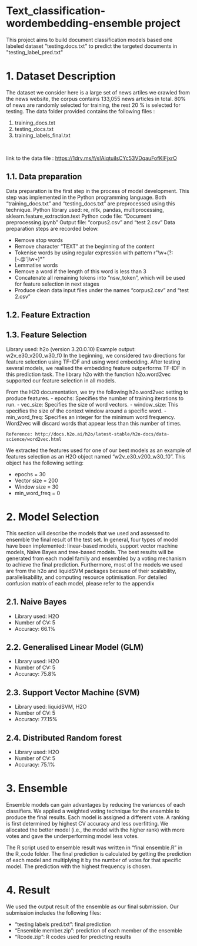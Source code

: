 # Text_classification-wordembedding-ensemble project

This project aims to build document classification models  based one labeled dataset "testing.docs.txt" to predict the targeted documents in "testing_label_pred.txt"

# 1. Dataset Description
The dataset we consider here is a large set of news artiles we crawled from the news website, the corpus contains 133,055 news articles in total. 80% of news are randomly selected for training, the rest 20 % is selected for testing. The data folder provided contains the following files :
1. training_docs.txt
2. testing_docs.txt
3. training_labels_final.txt 
<br>

link to the data file : https://1drv.ms/f/s!AiqtuilsCYc53VDqauFofKIFjxrO
## 1.1. Data preparation 
Data preparation is the first step in the process of model development. This step was implemented in
the Python programming language. Both “training_docs.txt” and “testing_docs.txt” are preprocessed
using this technique.
Python library used: re, nltk, pandas, multiprocessing, sklearn.feature_extraction.text
Python code file: “Document preprocessing.ipynb”
Output file: “corpus2.csv” and “test 2.csv”
Data preparation steps are recorded below.
- Remove stop words
- Remove character “TEXT” at the beginning of the content
- Tokenise words by using regular expression with pattern r"\w+(?:[-.@']\w+)*"
- Lemmatise words
- Remove a word if the length of this word is less than 3
- Concatenate all remaining tokens into “nsw_token”, which will be used for feature selection
in next stages
- Produce clean data input files under the names “corpus2.csv” and “test 2.csv”
## 1.2. Feature Extraction

## 1.3. Feature Selection
Library used: h2o (version 3.20.0.10) Example output: w2v_e30_v200_w30_f0 In the beginning, we considered two directions for feature selection using TF-IDF and using word embedding. After testing several models, we realised the embedding feature outperforms TF-IDF in this prediction task. The library h2o with the function h2o.word2vec supported our feature selection in all models.

From the H20 documentation, we try the following h2o.word2vec setting to produce features.
    - epochs: Specifies the number of training iterations to run.
    - vec_size: Specifies the size of word vectors.
    - window_size: This specifies the size of the context window around a specific word.
    - min_word_freq: Specifies an integer for the minimum word frequency. Word2vec will discard words that appear less than this number of times. 
    
    Reference: http://docs.h2o.ai/h2o/latest-stable/h2o-docs/data-science/word2vec.html

We extracted the features used for one of our best models as an example of features selection as an H2O object named “w2v_e30_v200_w30_f0”. This object has the following setting:

   - epochs = 30
   - Vector size = 200
   - Window size = 30
   - min_word_freq = 0

# 2. Model Selection
This section will describe the models that we used and assessed to ensemble the final result
of the test set. In general, four types of model have been implemented: linear-based models,
support vector machine models, Naïve Bayes and tree-based models. The best results will be
generated from each model family and ensembled by a voting mechanism to achieve the final
prediction. Furthermore, most of the models we used are from the h2o and liquidSVM
packages because of their scalability, parallelisability, and computing resource optimisation.
For detailed confusion matrix of each model, please refer to the appendix
## 2.1. Naive Bayes
- Library used: H2O
- Number of CV: 5
- Accuracy: 66.1%
## 2.2. Generalised Linear Model (GLM)
- Library used: H2O
- Number of CV: 5
- Accuracy: 75.8%
## 2.3. Support Vector Machine (SVM)
- Library used: liquidSVM, H2O
- Number of CV: 5
- Accuracy: 77.15%
## 2.4. Distributed Random forest
- Library used:  H2O
- Number of CV: 5
- Accuracy: 75.1%
# 3. Ensemble
Ensemble models can gain advantages by reducing the variances of each classifiers. We applied a weighted voting technique for the ensemble to produce the final results. Each model is assigned a different vote. A ranking is first determined by highest CV accuracy and less overfitting. We allocated the better model (i.e., the model with the higher rank) with more votes and gave the underperforming model less votes.

The R script used to ensemble result was written in “final ensemble.R” in the R_code folder. The final prediction is calculated by getting the prediction of each model and multiplying it by the number of votes for that specific model. The prediction with the highest frequency is chosen.

# 4. Result

We used the output result of the ensemble as our final submission. Our submission includes
the following files:
- “testing labels pred.txt”: final prediction
- “Ensemble member.zip”: prediction of each member of the ensemble
- “Rcode.zip”: R codes used for predicting results
